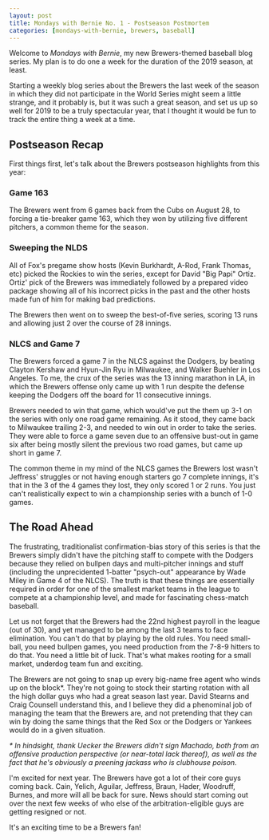 ```yaml
---
layout: post
title: Mondays with Bernie No. 1 - Postseason Postmortem
categories: [mondays-with-bernie, brewers, baseball]
---
```


Welcome to _Mondays with Bernie_, my new Brewers-themed baseball
blog series. My plan is to do one a week for the duration of the 2019 season, at least.

Starting a weekly blog series about the Brewers the last week of the season
in which they did not participate in the World Series might seem a little strange,
and it probably is, but it was such a great season, and set us up so well for
2019 to be a truly spectacular year, that I thought it would be fun to track
the entire thing a week at a time.

## Postseason Recap

First things first, let's talk about the Brewers postseason highlights from this year:

### Game 163

The Brewers went from 6 games back from the Cubs on August 28, to forcing a tie-breaker
game 163, which they won by utilizing five different pitchers, a common theme for the season.

### Sweeping the NLDS

All of Fox's pregame show hosts (Kevin Burkhardt, A-Rod, Frank Thomas, etc) picked the Rockies
to win the series, except for David "Big Papi" Ortiz. Ortiz' pick of the Brewers was immediately
followed by a prepared video package showing all of his incorrect picks in the past and the other
hosts made fun of him for making bad predictions. 

The Brewers then went on to sweep the best-of-five series, scoring 13 runs and allowing just 2 over
the course of 28 innings.

### NLCS and Game 7

The Brewers forced a game 7 in the NLCS against the Dodgers, by beating Clayton Kershaw and Hyun-Jin Ryu
in Milwaukee, and Walker Buehler in Los Angeles. To me, the crux of the series was the 13 inning marathon
in LA, in which the Brewers offense only came up with 1 run despite the defense keeping the Dodgers off the
board for 11 consecutive innings. 

Brewers needed to win that game, which would've put the them up 3-1 on the series with only one road game remaining.
As it stood, they came back to Milwaukee trailing 2-3, and needed to win out in order to take the series. They were
able to force a game seven due to an offensive bust-out in game six after being mostly silent the previous two
road games, but came up short in game 7. 

The common theme in my mind of the NLCS games the Brewers lost wasn't Jeffress' struggles or not having enough starters go 7 complete innings, it's that in the 3 of the 4 games they lost, they only scored 1 or 2 runs. You just can't realistically expect to win a championship series with a bunch of 1-0 games.

## The Road Ahead

The frustrating, traditionalist confirmation-bias story of this series is that the Brewers simply didn't have
the pitching staff to compete with the Dodgers because they relied on bullpen days and multi-pitcher innings
and stuff (including the unprecidented 1-batter "psych-out" appearance by Wade Miley in Game 4 of the NLCS). The truth
is that these things are essentially required in order for one of the smallest market teams in the league to compete at
a championship level, and made for fascinating chess-match baseball.

Let us not forget that the Brewers had the 22nd highest payroll in the league (out of 30), and yet managed to be among
the last 3 teams to face elimination. You can't do that by playing by the old rules. You need small-ball, you need
bullpen games, you need production from the 7-8-9 hitters to do that. You need a little bit of luck. That's what makes
rooting for a small market, underdog team fun and exciting. 

The Brewers are not going to snap up every big-name free agent who winds up on the block*. They're not going to stock
their starting rotation with all the high dollar guys who had a great season last year. David Stearns and Craig Counsell
understand this, and I believe they did a phenominal job of managing the team that the Brewers are, and not pretending
that they can win by doing the same things that the Red Sox or the Dodgers or Yankees would do in a given situation.

_* In hindsight, thank Uecker the Brewers didn't sign Machado, both from an offensive production perspective (or near-total lack thereof), as well as the fact that he's
obviously a preening jackass who is clubhouse poison._

I'm excited for next year. The Brewers have got a lot of their core guys coming back. Cain, Yelich, Aguilar, Jeffress, Braun, Hader, 
Woodruff, Burnes, and more will all be back for sure. News should start coming out over the next few weeks of who else
of the arbitration-eligible guys are getting resigned or not. 

It's an exciting time to be a Brewers fan!
